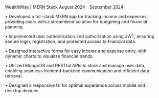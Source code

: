 WealthWise | MERN Stack August 2024 - September 2024 

• Developed a full-stack MERN app for tracking income and expenses, providing users with a streamlined solution for
budgeting and financial planning.

• Implemented user authentication and authorization using JWT, ensuring secure login, registration, and protected
access to financial data.

• Designed interactive forms for easy income and expense entry, with dynamic charts to visualize financial trends.

• Utilized MongoDB and RESTful APIs to store and manage user data, enabling seamless frontend-backend
communication and efficient data retrieval.

• Designed a responsive UI for optimal experience across mobile and desktop devices.
